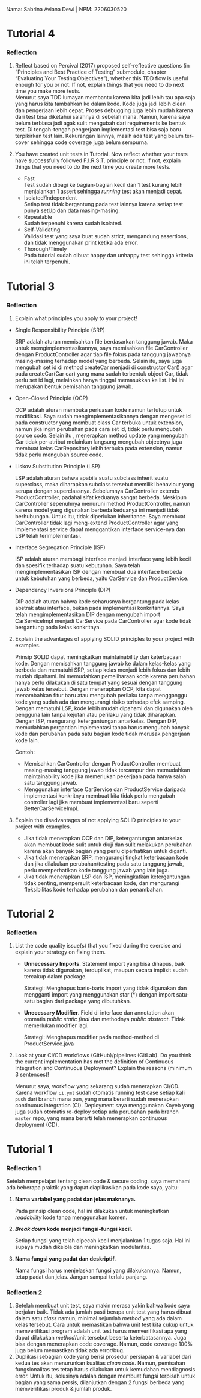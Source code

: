 Nama: Sabrina Aviana Dewi | NPM: 2206030520
# Tutorial 4
### Reflection
1. Reflect based on Percival (2017) proposed self-reflective questions (in “Principles and Best Practice of Testing” submodule, chapter “Evaluating Your Testing Objectives”), whether this TDD flow is useful enough for you or not. If not, explain things that you need to do next time you make more tests.
<br> Menurut saya TDD lumayan membantu karena kita jadi lebih tau apa saja yang harus kita tambahkan ke dalam kode. Kode juga jadi lebih clean dan pengerjaan lebih cepat. Proses debugging juga lebih mudah karena dari test bisa diketahui salahnya di sebelah mana. Namun, karena saya belum terbiasa jadi agak sulit mengubah dari requirements ke bentuk test. Di tengah-tengah pengerjaan implementasi test bisa saja baru terpikirkan test lain. Kekurangan lainnya, masih ada test yang belum ter-cover sehingga code coverage juga belum sempurna.
2. You have created unit tests in Tutorial. Now reflect whether your tests have successfully followed F.I.R.S.T. principle or not. If not, explain things that you need to do the next time you create more tests.

    - Fast <br> Test sudah dibagi ke bagian-bagian kecil dan 1 test kurang lebih menjalankan 1 assert sehingga *running* test akan menjadi cepat.     
    - Isolated/Independent <br> Setiap test tidak bergantung pada test lainnya karena setiap test punya setUp dan data masing-masing. 
    - Repeatable <br> Sudah terpenuhi karena sudah isolated. 
    - Self-Validating <br> Validasi test yang saya buat sudah strict, mengandung assertions, dan tidak menggunakan print ketika ada error. 
    - Thorough/Timely <br> Pada tutorial sudah dibuat happy dan unhappy test sehingga kriteria ini telah terpenuhi.

# Tutorial 3
### Reflection
1. Explain what principles you apply to your project!
- Single Responsibility Principle (SRP)

    SRP adalah aturan memisahkan file berdasarkan tanggung jawab. Maka untuk memgimplementasikannya, saya memisahkan file CarController dengan ProductController agar tiap file fokus pada tanggung jawabnya masing-masing terhadap model yang berbeda. Selain itu, saya juga mengubah set id di method createCar menjadi di constructor Car() agar pada createCar(Car car) yang mana sudah terbentuk object Car, tidak perlu set id lagi, melainkan hanya tinggal memasukkan ke list. Hal ini merupakan bentuk pemisahan tanggung jawab.
- Open-Closed Principle (OCP)

    OCP adalah aturan membuka perluasan kode namun tertutup untuk modifikasi. Saya sudah mengimplementasikannya dengan mengeset id pada constructor yang membuat class Car terbuka untuk extension, namun jika ingin perubahan pada cara set id, tidak perlu mengubah source code. Selain itu , menerapkan method update yang mengubah Car tidak per-atribut melainkan langsung mengubah objectnya juga membuat kelas CarRepository lebih terbuka pada extension, namun tidak perlu mengubah source code.
- Liskov Substitution Principle (LSP)

    LSP adalah aturan bahwa apabila suatu subclass inherit suatu superclass, maka diharapkan subclass tersebut memiliki behaviour yang serupa dengan superclassnya. Sebelumnya CarController extends ProductController, padahal sifat keduanya sangat berbeda. Meskipun CarController sepenuhnya menuruni method ProductController, namun karena model yang digunakan berbeda keduanya ini menjadi tidak berhubungan. Untuk itu, tidak diperlukan inheritance. Saya membuat CarController tidak lagi meng-extend ProductController agar yang implementasi service dapat menggantikan interface service-nya dan LSP telah terimplementasi.
- Interface Segregation Principle (ISP)

    ISP adalah aturan membagi interface menjadi interface yang lebih kecil dan spesifik terhadap suatu kebutuhan. Saya telah mengimplementasikan ISP dengan membuat dua interface berbeda untuk kebutuhan yang berbeda, yaitu CarService dan ProductService.
- Dependency Inversions Principle (DIP)

    DIP adalah aturan bahwa kode seharusnya bergantung pada kelas abstrak atau interface, bukan pada implementasi konkritannya. Saya telah mengimplementasikan DIP dengan mengubah import CarServiceImpl menjadi CarService pada CarController agar kode tidak bergantung pada kelas konkritnya. 
2. Explain the advantages of applying SOLID principles to your project with examples. 

    Prinsip SOLID dapat meningkatkan maintainability dan keterbacaan kode. Dengan memisahkan tanggung jawab ke dalam kelas-kelas yang berbeda dan mematuhi SRP, setiap kelas menjadi lebih fokus dan lebih mudah dipahami. Ini memudahkan pemeliharaan kode karena perubahan hanya perlu dilakukan di satu tempat yang sesuai dengan tanggung jawab kelas tersebut. Dengan menerapkan OCP, kita dapat menambahkan fitur baru atau mengubah perilaku tanpa mengganggu kode yang sudah ada dan mengurangi risiko terhadap efek samping. Dengan mematuhi LSP, kode lebih mudah dipahami dan digunakan oleh pengguna lain tanpa kejutan atau perilaku yang tidak diharapkan. Dengan ISP, mengurangi ketergantungan antarkelas. Dengan DIP, memudahkan pergantian implementasi tanpa harus mengubah banyak kode dan perubahan pada satu bagian kode tidak merusak pengerjaan kode lain.

    Contoh: 
    
    - Memisahkan CarController dengan ProductController membuat masing-masing tanggung jawab tidak tercampur dan memudahkan maintainability kode jika memerlukan pekerjaan pada hanya salah satu tanggung jawab.
    - Menggunakan interface CarService dan ProductService daripada implementasi konkritnya membuat kita tidak perlu mengubah controller lagi jika membuat implementasi baru seperti BetterCarServiceImpl.


3. Explain the disadvantages of not applying SOLID principles to your project with examples.
    - Jika tidak menerapkan OCP dan DIP, ketergantungan antarkelas akan membuat kode sulit untuk diuji dan sulit melakukan perubahan karena akan banyak bagian yang perlu diperhatikan untuk diganti.
    - Jika tidak menerapkan SRP, mengurangi tingkat keterbacaan kode dan jika dilakukan perubahan/testing pada satu tanggung jawab, perlu memperhatikan kode tanggung jawab yang lain juga.
    - Jika tidak menerapkan LSP dan ISP, meningkatkan ketergantungan tidak penting, mempersulit keterbacaan kode, dan mengurangi fleksibilitas kode terhadap perubahan dan penambahan.
   
# Tutorial 2
### Reflection
1. List the code quality issue(s) that you fixed during the exercise and explain your strategy on fixing them.

   - **Unnecessary Imports**. Statement import yang bisa dihapus, baik karena tidak digunakan, terduplikat, maupun secara implisit sudah tercakup dalam package.
   
      Strategi: Menghapus baris-baris import yang tidak digunakan dan mengganti import yang menggunakan star (*) dengan import satu-satu bagian dari package yang dibutuhkan.
   - **Unecessary Modifier**. Field di interface dan annotation akan otomatis *public static final* dan methodnya *public abstract*. Tidak memerlukan modifier lagi.

      Strategi: Menghapus modifier pada method-method di ProductService.java
2. Look at your CI/CD workflows (GitHub)/pipelines (GitLab). Do you think the current implementation has met the definition of Continuous Integration and Continuous Deployment? Explain the reasons (minimum 3 sentences)!
   
   Menurut saya, workflow yang sekarang sudah menerapkan CI/CD. Karena workflow `ci.yml` sudah otomatis running test case setiap kali `push` dari branch mana pun, yang mana berarti sudah menerapkan continuous integration (CI). Deployment saya menggunakan Koyeb yang juga sudah otomatis re-deploy setiap ada perubahan pada branch `master` repo, yang mana berarti telah menerapkan continuous deployment (CD).


# Tutorial 1
### Reflection 1
Setelah mempelajari tentang clean code & secure coding, saya memahami ada beberapa praktik yang dapat diaplikasikan pada kode saya, yaitu:
1. **Nama variabel yang padat dan jelas maknanya.** 

    Pada prinsip clean code, hal ini dilakukan untuk meningkatkan *readability* kode tanpa menggunakan komen.
2. ***Break down* kode menjadi fungsi-fungsi kecil.**

    Setiap fungsi yang telah dipecah kecil menjalankan 1 tugas saja. Hal ini supaya mudah dikelola dan meningkatkan modularitas.
3. **Nama fungsi yang padat dan deskriptif.**

    Nama fungsi harus menjelaskan fungsi yang dilakukannya. Namun, tetap padat dan jelas. Jangan sampai terlalu panjang.
### Reflection 2
1. Setelah membuat unit test, saya makin merasa yakin bahwa kode saya berjalan baik. Tidak ada jumlah pasti berapa unit test yang harus dibuat dalam satu *class*  namun, minimal sejumlah *method* yang ada dalam kelas tersebut. Cara untuk memastikan bahwa unit test kita cukup untuk memverifikasi program adalah unit test harus memverifikasi apa yang dapat dilakukan *method*/unit tersebut beserta keterbatasannya. Juga bisa dengan menerapkan code coverage. Namun, code coverage 100% juga belum memastikan tidak ada error/bug.
2. Duplikasi sebagian kode yang berisi prosedur persiapan & variabel dari kedua tes akan menurunkan kualitas *clean code*. Namun, pemisahan fungsionalitas tes tetap harus dilakukan untuk kemudahan mendiagnosis error. Untuk itu, solusinya adalah dengan membuat fungsi terpisah untuk bagian yang sama persis, dilanjutkan dengan 2 fungsi berbeda yang memverifikasi produk & jumlah produk.